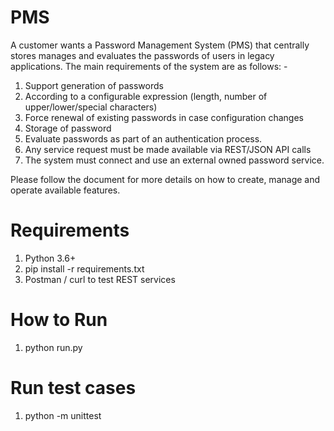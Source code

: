 # PMS
A customer wants a Password Management System (PMS) that centrally stores manages and evaluates the passwords of users in legacy applications. 
The main requirements of the system are as follows: -

1. Support generation of passwords
2. According to a configurable expression (length, number of upper/lower/special characters)
3. Force renewal of existing passwords in case configuration changes
4. Storage of password
5. Evaluate passwords as part of an authentication process.
6. Any service request must be made available via REST/JSON API calls
7. The system must connect and use an external owned password service.

Please follow the document for more details on how to create, manage and operate available features.

# Requirements
1. Python 3.6+
2. pip install -r requirements.txt
3. Postman / curl to test REST services


# How to Run
1. python run.py 

# Run test cases
1. python -m unittest
